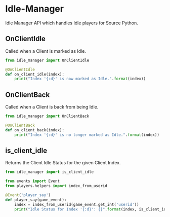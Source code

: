Idle-Manager
=========

Idle Manager API which handles Idle players for Source Python.


OnClientIdle
--------------

Called when a Client is marked as Idle.

```python
from idle_manager import OnClientIdle

@OnClientIdle
def on_client_idle(index):
    print("Index '{:d}' is now marked as Idle.".format(index))
```


OnClientBack
--------------

Called when a Client is back from being Idle.

```python
from idle_manager import OnClientBack

@OnClientBack
def on_client_back(index):
    print("Index '{:d}' is no longer marked as Idle.".format(index))
```


is_client_idle
--------------

Returns the Client Idle Status for the given Client Index.

```python
from idle_manager import is_client_idle

from events import Event
from players.helpers import index_from_userid

@Event('player_say')
def player_say(game_event):
    index = index_from_userid(game_event.get_int('userid'))
    print("Idle Status for Index '{:d}': {}".format(index, is_client_idle(index)))
```
